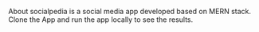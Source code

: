 About
socialpedia is a social media app developed based on MERN stack. Clone the App and run the app locally to see the results.
